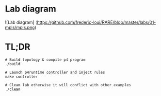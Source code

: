 # Lab diagram

![Lab diagram]
(https://github.com/frederic-loui/RARE/blob/master/labs/01-mpls/mpls.png)

# TL;DR

```
# Build topology & compile p4 program
./build

# Launch p4runtime controller and inject rules
make controller

# Clean lab otherwise it will conflict with other examples 
./clean

```
